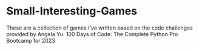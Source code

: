 # Small-Interesting-Games

These are a collection of games I've written based on the code challenges provided by Angela Yu: 100 Days of Code: The Complete Python Pro Bootcamp for 2023
